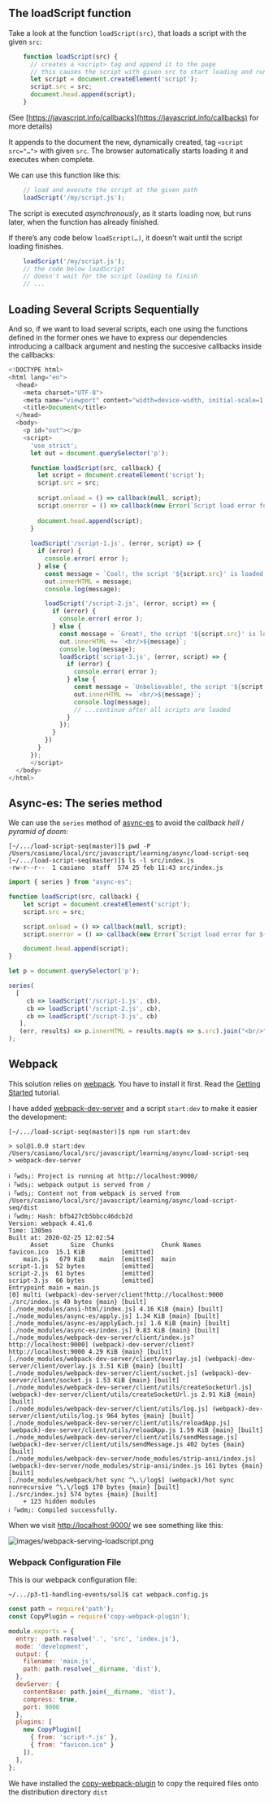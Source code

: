 ## The loadScript function

Take a look at the function `loadScript(src)`, that loads a script with the given `src`:

```js
    function loadScript(src) {
      // creates a <script> tag and append it to the page
      // this causes the script with given src to start loading and run when complete
      let script = document.createElement('script');
      script.src = src;
      document.head.append(script);
    }
```

(See [https://javascript.info/callbacks](https://javascript.info/callbacks) for more details)

It appends to the document the new, dynamically created, tag `<script src="…">` with given `src`. The browser automatically starts loading it and executes when complete.

We can use this function like this:

```js
    // load and execute the script at the given path
    loadScript('/my/script.js');
```

The script is executed *asynchronously*, as it starts loading now, but runs later, when the function has already finished.

If there’s any code below `loadScript(…)`, it doesn’t wait until the script loading finishes.

```js
    loadScript('/my/script.js');
    // the code below loadScript
    // doesn't wait for the script loading to finish
    // ...
```

## Loading Several Scripts Sequentially

And so, if we want to load several scripts, each one using the functions defined in the former ones we have to express our dependencies introducing a callback argument and nesting the succesive callbacks inside the callbacks:

```js
<!DOCTYPE html>
<html lang="en">
  <head>
    <meta charset="UTF-8">
    <meta name="viewport" content="width=device-width, initial-scale=1.0">
    <title>Document</title>
  </head>
  <body>
    <p id="out"></p>
    <script>
      'use strict';
      let out = document.querySelector('p');

      function loadScript(src, callback) {
        let script = document.createElement('script');
        script.src = src;
      
        script.onload = () => callback(null, script);
        script.onerror = () => callback(new Error(`Script load error for ${src}`));
      
        document.head.append(script);
      }
           
      loadScript('/script-1.js', (error, script) => {
        if (error) {
          console.error( error ); 
        } else {
          const message = `Cool!, the script '${script.src}' is loaded: "${hello()}"`;
          out.innerHTML = message;
          console.log(message);

          loadScript('/script-2.js', (error, script) => {
            if (error) {
              console.error( error ); 
            } else {
              const message = `Great!, the script '${script.src}' is loaded: "${world()}"`;
              out.innerHTML += `<br/>${message}`;
              console.log(message);
              loadScript('script-3.js', (error, script) => {
                if (error) {
                  console.error( error );
                } else {
                  const message = `Unbelievable!, the script '${script.src}' is loaded: "${ull()}"`;
                  out.innerHTML += `<br/>${message}`;
                  console.log(message);
                  // ...continue after all scripts are loaded 
                }
              });
            }
          })
        }
      });
      </script>      
  </body>  
</html>
```

## Async-es: The series method

We can use the `series` method of [async-es](https://www.npmjs.com/package/async-es)
to avoid the *callback hell* / *pyramid of doom*:

```
[~/.../load-script-seq(master)]$ pwd -P
/Users/casiano/local/src/javascript/learning/async/load-script-seq
[~/.../load-script-seq(master)]$ ls -l src/index.js
-rw-r--r--  1 casiano  staff  574 25 feb 11:43 src/index.js
```

```js
import { series } from "async-es";

function loadScript(src, callback) {
    let script = document.createElement('script');
    script.src = src;

    script.onload = () => callback(null, script);
    script.onerror = () => callback(new Error(`Script load error for ${src}`));

    document.head.append(script);
}

let p = document.querySelector('p');

series(
  [
     cb => loadScript('/script-1.js', cb),
     cb => loadScript('/script-2.js', cb),
     cb => loadScript('/script-3.js', cb)
   ],
   (err, results) => p.innerHTML = results.map(s => s.src).join("<br/>")
);
```

## Webpack

This solution relies on [webpack](https://webpack.js.org/guides/getting-started/). You have 
to install it first. Read the [Getting Started](https://webpack.js.org/guides/getting-started/) tutorial.

I have added [webpack-dev-server](https://webpack.js.org/configuration/dev-server/) 
and a script `start:dev` to make it easier the development:

```
[~/.../load-script-seq(master)]$ npm run start:dev

> sol@1.0.0 start:dev /Users/casiano/local/src/javascript/learning/async/load-script-seq
> webpack-dev-server

ℹ ｢wds｣: Project is running at http://localhost:9000/
ℹ ｢wds｣: webpack output is served from /
ℹ ｢wds｣: Content not from webpack is served from /Users/casiano/local/src/javascript/learning/async/load-script-seq/dist
ℹ ｢wdm｣: Hash: bfb427cb5bbcc46dcb2d
Version: webpack 4.41.6
Time: 1305ms
Built at: 2020-02-25 12:02:54
      Asset      Size  Chunks             Chunk Names
favicon.ico  15.1 KiB          [emitted]
    main.js   679 KiB    main  [emitted]  main
script-1.js  52 bytes          [emitted]
script-2.js  61 bytes          [emitted]
script-3.js  66 bytes          [emitted]
Entrypoint main = main.js
[0] multi (webpack)-dev-server/client?http://localhost:9000 ./src/index.js 40 bytes {main} [built]
[./node_modules/ansi-html/index.js] 4.16 KiB {main} [built]
[./node_modules/async-es/apply.js] 1.34 KiB {main} [built]
[./node_modules/async-es/applyEach.js] 1.6 KiB {main} [built]
[./node_modules/async-es/index.js] 9.83 KiB {main} [built]
[./node_modules/webpack-dev-server/client/index.js?http://localhost:9000] (webpack)-dev-server/client?http://localhost:9000 4.29 KiB {main} [built]
[./node_modules/webpack-dev-server/client/overlay.js] (webpack)-dev-server/client/overlay.js 3.51 KiB {main} [built]
[./node_modules/webpack-dev-server/client/socket.js] (webpack)-dev-server/client/socket.js 1.53 KiB {main} [built]
[./node_modules/webpack-dev-server/client/utils/createSocketUrl.js] (webpack)-dev-server/client/utils/createSocketUrl.js 2.91 KiB {main} [built]
[./node_modules/webpack-dev-server/client/utils/log.js] (webpack)-dev-server/client/utils/log.js 964 bytes {main} [built]
[./node_modules/webpack-dev-server/client/utils/reloadApp.js] (webpack)-dev-server/client/utils/reloadApp.js 1.59 KiB {main} [built]
[./node_modules/webpack-dev-server/client/utils/sendMessage.js] (webpack)-dev-server/client/utils/sendMessage.js 402 bytes {main} [built]
[./node_modules/webpack-dev-server/node_modules/strip-ansi/index.js] (webpack)-dev-server/node_modules/strip-ansi/index.js 161 bytes {main} [built]
[./node_modules/webpack/hot sync ^\.\/log$] (webpack)/hot sync nonrecursive ^\.\/log$ 170 bytes {main} [built]
[./src/index.js] 574 bytes {main} [built]
    + 123 hidden modules
ℹ ｢wdm｣: Compiled successfully.
```

When we visit [http://localhost:9000/](http://localhost:9000/) we see something like this:

![images/webpack-serving-loadscript.png](images/webpack-serving-loadscript.png)

### Webpack Configuration File

This is our webpack configuration file:

```
~/.../p3-t1-handling-events/sol]$ cat webpack.config.js
```

```js
const path = require('path');
const CopyPlugin = require('copy-webpack-plugin');

module.exports = {
  entry:  path.resolve('.', 'src', 'index.js'),
  mode: 'development',
  output: {
    filename: 'main.js',
    path: path.resolve(__dirname, 'dist'),
  },
  devServer: {
    contentBase: path.join(__dirname, 'dist'),
    compress: true,
    port: 9000
  },
  plugins: [
    new CopyPlugin([
      { from: 'script-*.js' },
      { from: "favicon.ico" }
    ]),
  ],
};
```
We have installed the [copy-webpack-plugin](https://github.com/webpack-contrib/copy-webpack-plugin) to copy the required files onto the distribution directory `dist`

